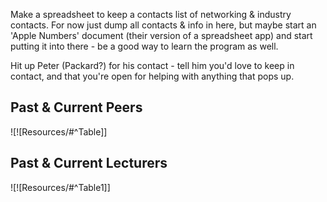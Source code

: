 Make a spreadsheet to keep a contacts list of networking & industry contacts.
For now just dump all contacts & info in here, but maybe start an 'Apple Numbers' document (their version of a spreadsheet app) and start putting it into there - be a good way to learn the program as well.

Hit up Peter (Packard?) for his contact - tell him you'd love to keep in contact, and that you're open for helping with anything that pops up.

## Past & Current Peers

![![Resources/#^Table]]

## Past & Current Lecturers

![![Resources/#^Table1]]

